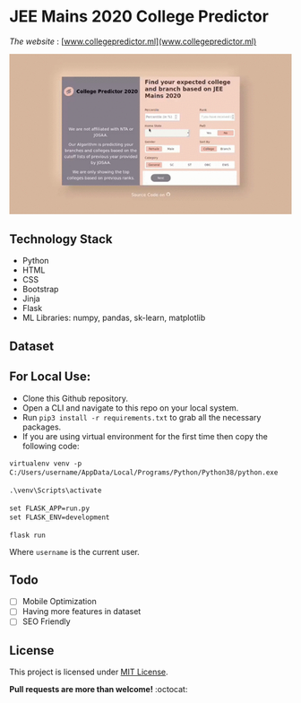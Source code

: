 # JEE Mains 2020 College Predictor
*The website* : [www.collegepredictor.ml](www.collegepredictor.ml)

![Web Demo](data/demo.gif)

## Technology Stack
- Python
- HTML
- CSS
- Bootstrap
- Jinja
- Flask
- ML Libraries: numpy, pandas, sk-learn, matplotlib

## Dataset


## For Local Use:
- Clone this Github repository.
- Open a CLI and navigate to this repo on your local system.
- Run `pip3 install -r requirements.txt` to grab all the necessary packages.
- If you are using virtual environment for the first time then copy the following code:

```
virtualenv venv -p C:/Users/username/AppData/Local/Programs/Python/Python38/python.exe

.\venv\Scripts\activate

set FLASK_APP=run.py
set FLASK_ENV=development

flask run
```
Where `username` is the current user.

## Todo
- [ ] Mobile Optimization
- [ ] Having more features in dataset
- [ ] SEO Friendly

## License
This project is licensed under [MIT License](LICENSE).

**Pull requests are more than welcome!** :octocat:
